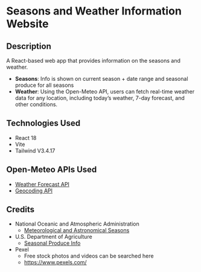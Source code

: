 # Seasons and Weather Information Website

## Description
A React-based web app that provides information on the seasons and weather. 
* **Seasons**: Info is shown on current season + date range and seasonal produce for all seasons
* **Weather**: Using the Open-Meteo API, users can fetch real-time weather data for any location, including today’s weather, 7-day forecast, and other conditions.

## Technologies Used
* React 18
* Vite
* Tailwind V3.4.17

## Open-Meteo APIs Used
* [Weather Forecast API](https://open-meteo.com/en/docs)
* [Geocoding API](https://open-meteo.com/en/docs/geocoding-api)

## Credits
* National Oceanic and Atmospheric Administration
    * [Meteorological and Astronomical Seasons](https://www.noaa.gov/media/cms-image/meteorological-and-astronomical-seasons-southern-hemisphere-graphic#:~:text=Astronomical%20seasons%3A%20Winter%20begins%20on,on%20the%20summer%20solstice%20(Dec.))
* U.S. Department of Agriculture
    * [Seasonal Produce Info](https://snaped.fns.usda.gov/resources/nutrition-education-materials/seasonal-produce-guide)
* Pexel
    * Free stock photos and videos can be searched here
    * https://www.pexels.com/
